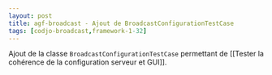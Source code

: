 ```yaml
---
layout: post
title: agf-broadcast - Ajout de BroadcastConfigurationTestCase
tags: [codjo-broadcast,framework-1-32]
---
```

Ajout de la classe ```BroadcastConfigurationTestCase``` permettant de [[Tester la cohérence de la configuration serveur et GUI]].
